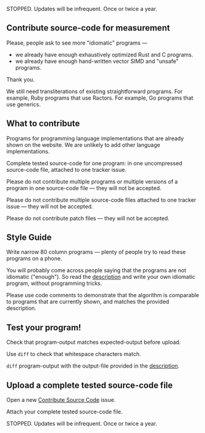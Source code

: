 STOPPED. Updates will be infrequent. Once or twice a year.


Contribute source-code for measurement
--------------------------------------

Please, people ask to see more "idiomatic" programs —

* we already have enough exhaustively optimized Rust and C programs.
* we already have enough hand-written vector SIMD and "unsafe" programs. 

Thank you.

We still need transliterations of existing straightforward programs. For example, Ruby programs that use Ractors. For example, Go programs that use generics.

What to contribute
------------------

Programs for programming language implementations that are already shown on the website. We are unlikely to add other language implementations.

Complete tested source-code for one program: in one uncompressed source-code file, attached to one tracker issue.

Please do not contribute multiple programs or multiple versions of a program in one source-code file — they will not be accepted.

Please do not contribute multiple source-code files attached to one tracker issue — they will not be accepted.

Please do not contribute patch files — they will not be accepted.


Style Guide
-----------

Write narrow 80 column programs — plenty of people try to read these programs on a phone. 

You will probably come across people saying that the programs are not idiomatic ("enough"). So read the [description](https://benchmarksgame-team.pages.debian.net/benchmarksgame/description/summary.html) and write your own idiomatic program, without programming tricks. 

Please use code comments to demonstrate that the algorithm is comparable to programs that are currently shown, and matches the provided description.


Test your program!
------------------
Check that program-output matches expected-output before upload.

Use `diff` to check that whitespace characters match.

`diff` program-output with the output-file provided in the [description](https://benchmarksgame-team.pages.debian.net/benchmarksgame/description/summary.html).


Upload a complete tested source-code file
-----------------------------------------

Open a new [Contribute Source Code](https://salsa.debian.org/benchmarksgame-team/benchmarksgame/issues/new?issuable_template=Contribute%20Source%20Code) issue.

Attach your complete tested source-code file.


STOPPED. Updates will be infrequent. Once or twice a year.
